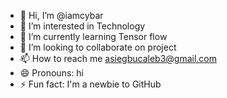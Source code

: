 - 👋 Hi, I’m @iamcybar
- 👀 I’m interested in Technology
- 🌱 I’m currently learning Tensor flow
- 💞️ I’m looking to collaborate on project
- 📫 How to reach me asiegbucaleb3@gmail.com
- 😄 Pronouns: hi
- ⚡ Fun fact: I'm a newbie to GitHub

<!---
iamcybar/iamcybar is a ✨ special ✨ repository because its `README.md` (this file) appears on your GitHub profile.
You can click the Preview link to take a look at your changes.
--->
